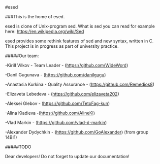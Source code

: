 #esed

###This is the home of esed.

esed is clone of Unix-program sed. What is sed you can read for example here: https://en.wikipedia.org/wiki/Sed

esed provides some rethink features of sed and new syntax, written in C.
This project is in progress as part of university practice.


#####Our team:

-Kirill Vilkov - Team Leader - (https://github.com/WideWord)

-Danil Gugunava - (https://github.com/danilgugu)

-Anastasia Kurkina - Quality Assurance - (https://github.com/Remedios8)

-Elizaveta Lebedeva - (https://github.com/elizaveta202)

-Aleksei Glebov - (https://github.com/TetoFag-kun)

-Alina Kladieva -(https://github.com/AlineKl)

-Vlad Markin - (https://github.com/vlad-d-markin)

-Alexander Dydychkin - (https://github.com/GoAlexander)  (from group 14BI1)


#####TODO

Dear developers! Do not forget to update our documentation!
